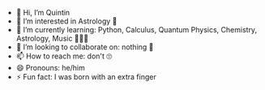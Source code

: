 - 👋 Hi, I’m Quintin
- 👀 I’m interested in Astrology 💫
- 🌱 I’m currently learning: Python, Calculus, Quantum Physics, Chemistry, Astrology, Music 🧪💫🪈
- 💞️ I’m looking to collaborate on: nothing 🤧
- 📫 How to reach me: don't 🙄
- 😄 Pronouns: he/him
- ⚡ Fun fact: I was born with an extra finger

<!---
Quintinlf/Quintinlf is a ✨ special ✨ repository because its `README.md` (this file) appears on your GitHub profile.
You can click the Preview link to take a look at your changes.
--->
